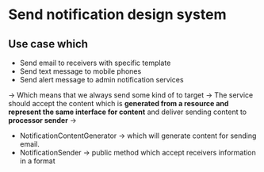 # Send notification design system

## Use case which
- Send email to receivers with specific template
- Send text message to mobile phones
- Send alert message to admin notification services

-> Which means that we always send some kind of <content> to target <receivers>
-> The service should accept the content which is **generated from a resource and represent the same interface for content** and deliver sending content to **processor sender**
-> 
+ NotificationContentGenerator -> which will generate content for sending email.
+ NotificationSender -> public method which accept receivers information in a format
